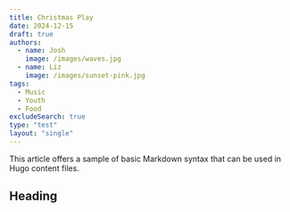 ```yaml
---
title: Christmas Play
date: 2024-12-15
draft: true
authors:
  - name: Josh
    image: /images/waves.jpg
  - name: Liz
    image: /images/sunset-pink.jpg
tags:
  - Music
  - Youth
  - Food
excludeSearch: true
type: "test"
layout: "single"
---
```


This article offers a sample of basic Markdown syntax that can be used in Hugo content files.

<!--more-->

## Heading

